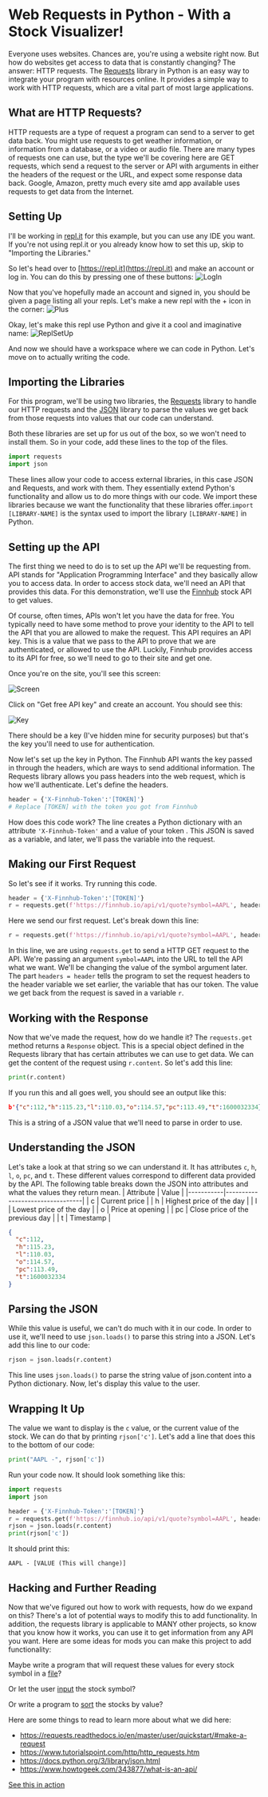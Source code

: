 # Web Requests in Python - With a Stock Visualizer!

Everyone uses websites. Chances are, you're using a website right now. But how do websites get access to data that is constantly changing? The answer: HTTP requests. The [Requests](https://requests.readthedocs.io/en/master/) library in Python is an easy way to integrate your program with resources online. It provides a simple way to work with HTTP requests, which are a vital part of most large applications.


## What are HTTP Requests?

HTTP requests are a type of request a program can send to a server to get data back. You might use requests to get weather information, or information from a database, or a video or audio file. There are many types of requests one can use, but the type we'll be covering here are GET requests, which send a request to the server or API with arguments in either the headers of the request or the URL, and expect some response data back. Google, Amazon, pretty much every site amd app available uses requests to get data from the Internet.

## Setting Up

I'll be working in [repl.it](https://repl.it) for this example, but you can use any IDE you want. If you're not using repl.it or you already know how to set this up, skip to "Importing the Libraries."

So let's head over to [https://repl.it](https://repl.it) and make an account or log in. You can do this by pressing one of these buttons: 
![LogIn](https://cloud-1rkrfmgde.vercel.app/image.png)

Now that you've hopefully made an account and signed in, you should be given a page listing all your repls. Let's make a new repl with the + icon in the corner: 
![Plus](https://cloud-pz6t16r1v.vercel.app/image.png)

Okay, let's make this repl use Python and give it a cool and imaginative name: 
![ReplSetUp](https://cloud-pz6t16r1v.vercel.app/image.png)

And now we should have a workspace where we can code in Python. Let's move on to actually writing the code.

## Importing the Libraries

For this program, we'll be using two libraries, the [Requests](https://requests.readthedocs.io/en/master/) library to handle our HTTP requests and the [JSON](https://docs.python.org/3/library/json.html) library to parse the values we get back from those requests into values that our code can understand.

Both these libraries are set up for us out of the box, so we won't need to install them. So in your code, add these lines to the top of the files.

```python
import requests
import json
```
These lines allow your code to access external libraries, in this case JSON and Requests, and work with them. They essentially extend Python's functionality and allow us to do more things with our code. We import these libraries because we want the functionality that these libraries offer.`import [LIBRARY-NAME]` is the syntax used to import the library `[LIBRARY-NAME]` in Python.


## Setting up the API

The first thing we need to do is to set up the API we'll be requesting from. API stands for "Application Programming Interface" and they basically allow you to access data. In order to access stock data, we'll need an API that provides this data. For this demonstration, we'll use the [Finnhub](https://finnhub.io/) stock API to get values.

Of course, often times, APIs won't let you have the data for free. You typically need to have some method to prove your identity to the API to tell the API that you are allowed to make the request. This API requires an API key. This is a value that we pass to the API to prove that we are authenticated, or allowed to use the API. Luckily, Finnhub provides access to its API for free, so we'll need to go to their site and get one.

Once you're on the site, you'll see this screen:

![Screen](https://cloud-8ws90xn6j.vercel.app/image.png)

Click on "Get free API key" and create an account. You should see this:

![Key](https://cloud-ks0dqz7ba.vercel.app/image.png)

There should be a key (I've hidden mine for security purposes) but that's the key you'll need to use for authentication.

Now let's set up the key in Python. The Finnhub API wants the key passed in through the headers, which are ways to send additional information. The Requests library allows you pass headers into the web request, which is how we'll authenticate. Let's define the headers.

```python
header = {'X-Finnhub-Token':'[TOKEN]'} 
# Replace [TOKEN] with the token you got from Finnhub
```
How does this code work?  The line creates a Python dictionary with an attribute `'X-Finnhub-Token'` and a value of your token . This JSON is saved as a variable, and later, we'll pass the variable into the request.


## Making our First Request

So let's see if it works. Try running this code.
```python
header = {'X-Finnhub-Token':'[TOKEN]'}
r = requests.get(f'https://finnhub.io/api/v1/quote?symbol=AAPL', headers = header)
```
Here we send our first request. Let's break down this line:
```python
r = requests.get(f'https://finnhub.io/api/v1/quote?symbol=AAPL', headers = header)
```
In this line, we are using `requests.get` to send a HTTP GET request to the API. We're passing an argument `symbol=AAPL` into the URL to tell the API what we want.  We'll be changing the value of the symbol argument later. The part `headers = header` tells the program to set the request headers to the header variable we set earlier, the variable that has our token. The value we get back from the request is saved in a variable `r`. 


## Working with the Response

Now that we've made the request, how do we handle it? The `requests.get` method returns a `Response` object. This is a special object defined in the Requests library that has certain attributes we can use to get data. We can get the content of the request using `r.content`. So let's add this line:

```python
print(r.content)
```
If you run this and all goes well, you should see an output like this:
```json
b'{"c":112,"h":115.23,"l":110.03,"o":114.57,"pc":113.49,"t":1600032334}'
```
This is a string of a JSON value that we'll need to parse in order to use.

## Understanding the JSON

Let's take a look at that string so we can understand it. It has attributes `c`, `h`, `l`, `o`, `pc`, and `t`. These different values correspond to different data provided by the API. The following table breaks down the JSON into attributes and what the values they return mean.
| Attribute | Value                           |
|-----------|---------------------------------|
| c         | Current price                   |
| h         | Highest price of the day        |
| l         | Lowest price of the day         |
| o         | Price at opening                |
| pc        | Close price of the previous day |
| t         | Timestamp                       |

```json
{
  "c":112,
  "h":115.23,
  "l":110.03,
  "o":114.57,
  "pc":113.49,
  "t":1600032334
}
```

## Parsing the JSON

While this value is useful, we can't do much with it in our code. In order to use it, we'll need to use `json.loads()` to parse this string into a JSON. Let's add this line to our code:
```python
rjson = json.loads(r.content)
```
This line uses `json.loads()` to parse the string value of json.content into a Python dictionary. Now, let's display this value to the user.

## Wrapping It Up

The value we want to display is the `c` value, or the current value of the stock. We can do that by printing `rjson['c']`. Let's add a line that does this to the bottom of our code:
```python
print("AAPL -", rjson['c'])
```
Run your code now. It should look something like this:
```python
import requests
import json

header = {'X-Finnhub-Token':'[TOKEN]'}
r = requests.get(f'https://finnhub.io/api/v1/quote?symbol=AAPL', headers = header)
rjson = json.loads(r.content)
print(rjson['c'])
```
It should print this:
```
AAPL - [VALUE (This will change)]
```


## Hacking and Further Reading

Now that we've figured out how to work with requests, how do we expand on this? There's a lot of potential ways to modify this to add functionality. In addition, the requests library is applicable to MANY other projects, so know that you know how it works, you can use it to get information from any API you want. Here are some ideas for mods you can make this project to add functionality:

Maybe write a program that will request these values for every stock symbol in a [file](https://repl.it/@sohamb117/demo1)?

Or let the user [input](https://repl.it/@sohamb117/demo2) the stock symbol?

Or write a program to [sort](https://repl.it/@sohamb117/demo3) the stocks by value?

Here are some things to read to learn more about what we did here:

* https://requests.readthedocs.io/en/master/user/quickstart/#make-a-request
* https://www.tutorialspoint.com/http/http_requests.htm
* https://docs.python.org/3/library/json.html
* https://www.howtogeek.com/343877/what-is-an-api/


[See this in action](https://cloud-k8zl09ofw.vercel.app/zoom_1.mp4)
